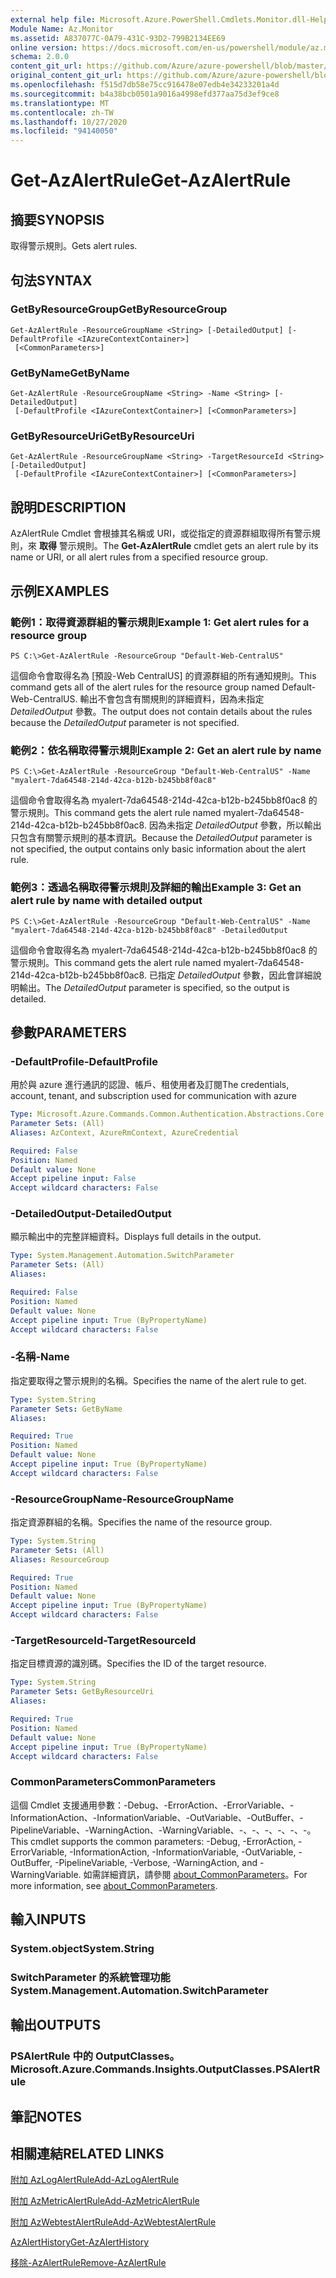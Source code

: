 ```yaml
---
external help file: Microsoft.Azure.PowerShell.Cmdlets.Monitor.dll-Help.xml
Module Name: Az.Monitor
ms.assetid: A837077C-0A79-431C-93D2-799B2134EE69
online version: https://docs.microsoft.com/en-us/powershell/module/az.monitor/get-azalertrule
schema: 2.0.0
content_git_url: https://github.com/Azure/azure-powershell/blob/master/src/Monitor/Monitor/help/Get-AzAlertRule.md
original_content_git_url: https://github.com/Azure/azure-powershell/blob/master/src/Monitor/Monitor/help/Get-AzAlertRule.md
ms.openlocfilehash: f515d7db58e75cc916478e07edb4e34233201a4d
ms.sourcegitcommit: b4a38bcb0501a9016a4998efd377aa75d3ef9ce8
ms.translationtype: MT
ms.contentlocale: zh-TW
ms.lasthandoff: 10/27/2020
ms.locfileid: "94140050"
---
```

# <span data-ttu-id="9ba9b-101">Get-AzAlertRule</span><span class="sxs-lookup"><span data-stu-id="9ba9b-101">Get-AzAlertRule</span></span>

## <span data-ttu-id="9ba9b-102">摘要</span><span class="sxs-lookup"><span data-stu-id="9ba9b-102">SYNOPSIS</span></span>
<span data-ttu-id="9ba9b-103">取得警示規則。</span><span class="sxs-lookup"><span data-stu-id="9ba9b-103">Gets alert rules.</span></span>

## <span data-ttu-id="9ba9b-104">句法</span><span class="sxs-lookup"><span data-stu-id="9ba9b-104">SYNTAX</span></span>

### <span data-ttu-id="9ba9b-105">GetByResourceGroup</span><span class="sxs-lookup"><span data-stu-id="9ba9b-105">GetByResourceGroup</span></span>
```
Get-AzAlertRule -ResourceGroupName <String> [-DetailedOutput] [-DefaultProfile <IAzureContextContainer>]
 [<CommonParameters>]
```

### <span data-ttu-id="9ba9b-106">GetByName</span><span class="sxs-lookup"><span data-stu-id="9ba9b-106">GetByName</span></span>
```
Get-AzAlertRule -ResourceGroupName <String> -Name <String> [-DetailedOutput]
 [-DefaultProfile <IAzureContextContainer>] [<CommonParameters>]
```

### <span data-ttu-id="9ba9b-107">GetByResourceUri</span><span class="sxs-lookup"><span data-stu-id="9ba9b-107">GetByResourceUri</span></span>
```
Get-AzAlertRule -ResourceGroupName <String> -TargetResourceId <String> [-DetailedOutput]
 [-DefaultProfile <IAzureContextContainer>] [<CommonParameters>]
```

## <span data-ttu-id="9ba9b-108">說明</span><span class="sxs-lookup"><span data-stu-id="9ba9b-108">DESCRIPTION</span></span>
<span data-ttu-id="9ba9b-109">AzAlertRule Cmdlet 會根據其名稱或 URI，或從指定的資源群組取得所有警示規則，來 **取得** 警示規則。</span><span class="sxs-lookup"><span data-stu-id="9ba9b-109">The **Get-AzAlertRule** cmdlet gets an alert rule by its name or URI, or all alert rules from a specified resource group.</span></span>

## <span data-ttu-id="9ba9b-110">示例</span><span class="sxs-lookup"><span data-stu-id="9ba9b-110">EXAMPLES</span></span>

### <span data-ttu-id="9ba9b-111">範例1：取得資源群組的警示規則</span><span class="sxs-lookup"><span data-stu-id="9ba9b-111">Example 1: Get alert rules for a resource group</span></span>
```
PS C:\>Get-AzAlertRule -ResourceGroup "Default-Web-CentralUS"
```

<span data-ttu-id="9ba9b-112">這個命令會取得名為 [預設-Web CentralUS] 的資源群組的所有通知規則。</span><span class="sxs-lookup"><span data-stu-id="9ba9b-112">This command gets all of the alert rules for the resource group named Default-Web-CentralUS.</span></span>
<span data-ttu-id="9ba9b-113">輸出不會包含有關規則的詳細資料，因為未指定 *DetailedOutput* 參數。</span><span class="sxs-lookup"><span data-stu-id="9ba9b-113">The output does not contain details about the rules because the *DetailedOutput* parameter is not specified.</span></span>

### <span data-ttu-id="9ba9b-114">範例2：依名稱取得警示規則</span><span class="sxs-lookup"><span data-stu-id="9ba9b-114">Example 2: Get an alert rule by name</span></span>
```
PS C:\>Get-AzAlertRule -ResourceGroup "Default-Web-CentralUS" -Name "myalert-7da64548-214d-42ca-b12b-b245bb8f0ac8"
```

<span data-ttu-id="9ba9b-115">這個命令會取得名為 myalert-7da64548-214d-42ca-b12b-b245bb8f0ac8 的警示規則。</span><span class="sxs-lookup"><span data-stu-id="9ba9b-115">This command gets the alert rule named myalert-7da64548-214d-42ca-b12b-b245bb8f0ac8.</span></span>
<span data-ttu-id="9ba9b-116">因為未指定 *DetailedOutput* 參數，所以輸出只包含有關警示規則的基本資訊。</span><span class="sxs-lookup"><span data-stu-id="9ba9b-116">Because the *DetailedOutput* parameter is not specified, the output contains only basic information about the alert rule.</span></span>

### <span data-ttu-id="9ba9b-117">範例3：透過名稱取得警示規則及詳細的輸出</span><span class="sxs-lookup"><span data-stu-id="9ba9b-117">Example 3: Get an alert rule by name with detailed output</span></span>
```
PS C:\>Get-AzAlertRule -ResourceGroup "Default-Web-CentralUS" -Name "myalert-7da64548-214d-42ca-b12b-b245bb8f0ac8" -DetailedOutput
```

<span data-ttu-id="9ba9b-118">這個命令會取得名為 myalert-7da64548-214d-42ca-b12b-b245bb8f0ac8 的警示規則。</span><span class="sxs-lookup"><span data-stu-id="9ba9b-118">This command gets the alert rule named myalert-7da64548-214d-42ca-b12b-b245bb8f0ac8.</span></span>
<span data-ttu-id="9ba9b-119">已指定 *DetailedOutput* 參數，因此會詳細說明輸出。</span><span class="sxs-lookup"><span data-stu-id="9ba9b-119">The *DetailedOutput* parameter is specified, so the output is detailed.</span></span>

## <span data-ttu-id="9ba9b-120">參數</span><span class="sxs-lookup"><span data-stu-id="9ba9b-120">PARAMETERS</span></span>

### <span data-ttu-id="9ba9b-121">-DefaultProfile</span><span class="sxs-lookup"><span data-stu-id="9ba9b-121">-DefaultProfile</span></span>
<span data-ttu-id="9ba9b-122">用於與 azure 進行通訊的認證、帳戶、租使用者及訂閱</span><span class="sxs-lookup"><span data-stu-id="9ba9b-122">The credentials, account, tenant, and subscription used for communication with azure</span></span>

```yaml
Type: Microsoft.Azure.Commands.Common.Authentication.Abstractions.Core.IAzureContextContainer
Parameter Sets: (All)
Aliases: AzContext, AzureRmContext, AzureCredential

Required: False
Position: Named
Default value: None
Accept pipeline input: False
Accept wildcard characters: False
```

### <span data-ttu-id="9ba9b-123">-DetailedOutput</span><span class="sxs-lookup"><span data-stu-id="9ba9b-123">-DetailedOutput</span></span>
<span data-ttu-id="9ba9b-124">顯示輸出中的完整詳細資料。</span><span class="sxs-lookup"><span data-stu-id="9ba9b-124">Displays full details in the output.</span></span>

```yaml
Type: System.Management.Automation.SwitchParameter
Parameter Sets: (All)
Aliases:

Required: False
Position: Named
Default value: None
Accept pipeline input: True (ByPropertyName)
Accept wildcard characters: False
```

### <span data-ttu-id="9ba9b-125">-名稱</span><span class="sxs-lookup"><span data-stu-id="9ba9b-125">-Name</span></span>
<span data-ttu-id="9ba9b-126">指定要取得之警示規則的名稱。</span><span class="sxs-lookup"><span data-stu-id="9ba9b-126">Specifies the name of the alert rule to get.</span></span>

```yaml
Type: System.String
Parameter Sets: GetByName
Aliases:

Required: True
Position: Named
Default value: None
Accept pipeline input: True (ByPropertyName)
Accept wildcard characters: False
```

### <span data-ttu-id="9ba9b-127">-ResourceGroupName</span><span class="sxs-lookup"><span data-stu-id="9ba9b-127">-ResourceGroupName</span></span>
<span data-ttu-id="9ba9b-128">指定資源群組的名稱。</span><span class="sxs-lookup"><span data-stu-id="9ba9b-128">Specifies the name of the resource group.</span></span>

```yaml
Type: System.String
Parameter Sets: (All)
Aliases: ResourceGroup

Required: True
Position: Named
Default value: None
Accept pipeline input: True (ByPropertyName)
Accept wildcard characters: False
```

### <span data-ttu-id="9ba9b-129">-TargetResourceId</span><span class="sxs-lookup"><span data-stu-id="9ba9b-129">-TargetResourceId</span></span>
<span data-ttu-id="9ba9b-130">指定目標資源的識別碼。</span><span class="sxs-lookup"><span data-stu-id="9ba9b-130">Specifies the ID of the target resource.</span></span>

```yaml
Type: System.String
Parameter Sets: GetByResourceUri
Aliases:

Required: True
Position: Named
Default value: None
Accept pipeline input: True (ByPropertyName)
Accept wildcard characters: False
```

### <span data-ttu-id="9ba9b-131">CommonParameters</span><span class="sxs-lookup"><span data-stu-id="9ba9b-131">CommonParameters</span></span>
<span data-ttu-id="9ba9b-132">這個 Cmdlet 支援通用參數：-Debug、-ErrorAction、-ErrorVariable、-InformationAction、-InformationVariable、-OutVariable、-OutBuffer、-PipelineVariable、-WarningAction、-WarningVariable、-、-、-、-、-、-。</span><span class="sxs-lookup"><span data-stu-id="9ba9b-132">This cmdlet supports the common parameters: -Debug, -ErrorAction, -ErrorVariable, -InformationAction, -InformationVariable, -OutVariable, -OutBuffer, -PipelineVariable, -Verbose, -WarningAction, and -WarningVariable.</span></span> <span data-ttu-id="9ba9b-133">如需詳細資訊，請參閱 [about_CommonParameters](http://go.microsoft.com/fwlink/?LinkID=113216)。</span><span class="sxs-lookup"><span data-stu-id="9ba9b-133">For more information, see [about_CommonParameters](http://go.microsoft.com/fwlink/?LinkID=113216).</span></span>

## <span data-ttu-id="9ba9b-134">輸入</span><span class="sxs-lookup"><span data-stu-id="9ba9b-134">INPUTS</span></span>

### <span data-ttu-id="9ba9b-135">System.object</span><span class="sxs-lookup"><span data-stu-id="9ba9b-135">System.String</span></span>

### <span data-ttu-id="9ba9b-136">SwitchParameter 的系統管理功能</span><span class="sxs-lookup"><span data-stu-id="9ba9b-136">System.Management.Automation.SwitchParameter</span></span>

## <span data-ttu-id="9ba9b-137">輸出</span><span class="sxs-lookup"><span data-stu-id="9ba9b-137">OUTPUTS</span></span>

### <span data-ttu-id="9ba9b-138">PSAlertRule 中的 OutputClasses。</span><span class="sxs-lookup"><span data-stu-id="9ba9b-138">Microsoft.Azure.Commands.Insights.OutputClasses.PSAlertRule</span></span>

## <span data-ttu-id="9ba9b-139">筆記</span><span class="sxs-lookup"><span data-stu-id="9ba9b-139">NOTES</span></span>

## <span data-ttu-id="9ba9b-140">相關連結</span><span class="sxs-lookup"><span data-stu-id="9ba9b-140">RELATED LINKS</span></span>

[<span data-ttu-id="9ba9b-141">附加 AzLogAlertRule</span><span class="sxs-lookup"><span data-stu-id="9ba9b-141">Add-AzLogAlertRule</span></span>](./Add-AzLogAlertRule.md)

[<span data-ttu-id="9ba9b-142">附加 AzMetricAlertRule</span><span class="sxs-lookup"><span data-stu-id="9ba9b-142">Add-AzMetricAlertRule</span></span>](./Add-AzMetricAlertRule.md)

[<span data-ttu-id="9ba9b-143">附加 AzWebtestAlertRule</span><span class="sxs-lookup"><span data-stu-id="9ba9b-143">Add-AzWebtestAlertRule</span></span>](./Add-AzWebtestAlertRule.md)

[<span data-ttu-id="9ba9b-144">AzAlertHistory</span><span class="sxs-lookup"><span data-stu-id="9ba9b-144">Get-AzAlertHistory</span></span>](./Get-AzAlertHistory.md)

[<span data-ttu-id="9ba9b-145">移除-AzAlertRule</span><span class="sxs-lookup"><span data-stu-id="9ba9b-145">Remove-AzAlertRule</span></span>](./Remove-AzAlertRule.md)


